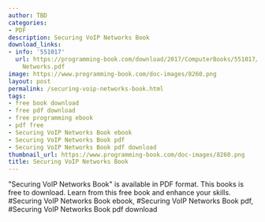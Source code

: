 ```yaml
---
author: TBD
categories:
- PDF
description: Securing VoIP Networks Book
download_links:
- info: '551017'
  url: https://programming-book.com/download/2017/ComputerBooks/551017/Securing VoIP
    Networks.pdf
image: https://www.programming-book.com/doc-images/8260.png
layout: post
permalink: /securing-voip-networks-book.html
tags:
- free book download
- free pdf download
- free programming ebook
- pdf free
- Securing VoIP Networks Book ebook
- Securing VoIP Networks Book pdf
- Securing VoIP Networks Book pdf download
thumbnail_url: https://www.programming-book.com/doc-images/8260.png
title: Securing VoIP Networks Book
---
```


 
<div class="item-desc text-justify">
  "Securing VoIP Networks Book" is available in PDF format. This books is free to download. Learn from this free book and enhance your skills.
  <br>
  #Securing VoIP Networks Book ebook, #Securing VoIP Networks Book pdf, #Securing VoIP Networks Book pdf download
</div>